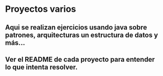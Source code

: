 # Proyectos varios

## Aqui se realizan ejercicios usando java sobre patrones, arquitecturas un estructura de datos  y más...
## Ver el README de cada proyecto para entender lo que intenta resolver.


